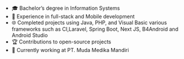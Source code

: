 
- 🎓 Bachelor’s degree in Information Systems
- 💼 Experience in full-stack and Mobile development
- 🌐 Completed projects using Java, PHP, and Visual Basic various frameworks such as CI,Laravel, Spring Boot, Next JS, B4Android and Android Studio
- 🏆 Contributions to open-source projects
- 🌱 Currently working at PT. Muda Medika Mandiri

